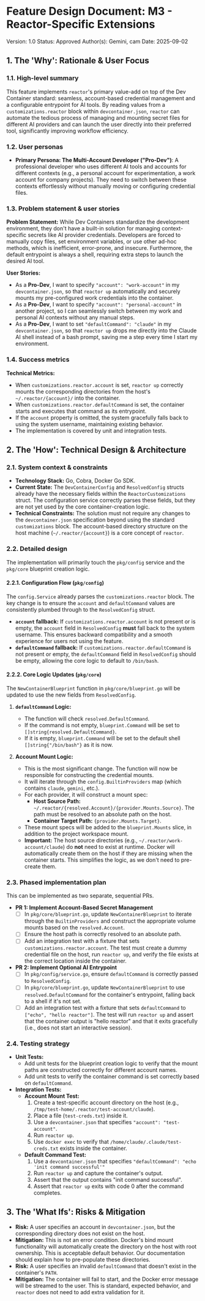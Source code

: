 # **Feature Design Document: M3 - Reactor-Specific Extensions**

Version: 1.0
Status: Approved
Author(s): Gemini, cam
Date: 2025-09-02

## **1. The 'Why': Rationale & User Focus**

### **1.1. High-level summary**

This feature implements `reactor`'s primary value-add on top of the Dev Container standard: seamless, account-based credential management and a configurable entrypoint for AI tools. By reading values from a `customizations.reactor` block within `devcontainer.json`, `reactor` can automate the tedious process of managing and mounting secret files for different AI providers and can launch the user directly into their preferred tool, significantly improving workflow efficiency.

### **1.2. User personas**

*   **Primary Persona: The Multi-Account Developer ("Pro-Dev")**: A professional developer who uses different AI tools and accounts for different contexts (e.g., a personal account for experimentation, a work account for company projects). They need to switch between these contexts effortlessly without manually moving or configuring credential files.

### **1.3. Problem statement & user stories**

**Problem Statement:**
While Dev Containers standardize the development environment, they don't have a built-in solution for managing context-specific secrets like AI provider credentials. Developers are forced to manually copy files, set environment variables, or use other ad-hoc methods, which is inefficient, error-prone, and insecure. Furthermore, the default entrypoint is always a shell, requiring extra steps to launch the desired AI tool.

**User Stories:**

*   As a **Pro-Dev**, I want to specify `"account": "work-account"` in my `devcontainer.json`, so that `reactor up` automatically and securely mounts my pre-configured work credentials into the container.
*   As a **Pro-Dev**, I want to specify `"account": "personal-account"` in another project, so I can seamlessly switch between my work and personal AI contexts without any manual steps.
*   As a **Pro-Dev**, I want to set `"defaultCommand": "claude"` in my `devcontainer.json`, so that `reactor up` drops me directly into the Claude AI shell instead of a bash prompt, saving me a step every time I start my environment.

### **1.4. Success metrics**

**Technical Metrics:**

*   When `customizations.reactor.account` is set, `reactor up` correctly mounts the corresponding directories from the host's `~/.reactor/{account}/` into the container.
*   When `customizations.reactor.defaultCommand` is set, the container starts and executes that command as its entrypoint.
*   If the `account` property is omitted, the system gracefully falls back to using the system username, maintaining existing behavior.
*   The implementation is covered by unit and integration tests.

## **2. The 'How': Technical Design & Architecture**

### **2.1. System context & constraints**

*   **Technology Stack:** Go, Cobra, Docker Go SDK.
*   **Current State:** The `DevContainerConfig` and `ResolvedConfig` structs already have the necessary fields within the `ReactorCustomizations` struct. The configuration service correctly parses these fields, but they are not yet used by the core container-creation logic.
*   **Technical Constraints:** The solution must not require any changes to the `devcontainer.json` specification beyond using the standard `customizations` block. The account-based directory structure on the host machine (`~/.reactor/{account}`) is a core concept of `reactor`.

### **2.2. Detailed design**

The implementation will primarily touch the `pkg/config` service and the `pkg/core` blueprint creation logic.

#### **2.2.1. Configuration Flow (`pkg/config`)**

The `config.Service` already parses the `customizations.reactor` block. The key change is to ensure the `account` and `defaultCommand` values are consistently plumbed through to the `ResolvedConfig` struct.

*   **`account` fallback:** If `customizations.reactor.account` is not present or is empty, the `account` field in `ResolvedConfig` **must** fall back to the system username. This ensures backward compatibility and a smooth experience for users not using the feature.
*   **`defaultCommand` fallback:** If `customizations.reactor.defaultCommand` is not present or empty, the `defaultCommand` field in `ResolvedConfig` should be empty, allowing the core logic to default to `/bin/bash`.

#### **2.2.2. Core Logic Updates (`pkg/core`)**

The `NewContainerBlueprint` function in `pkg/core/blueprint.go` will be updated to use the new fields from `ResolvedConfig`.

1.  **`defaultCommand` Logic:**
    *   The function will check `resolved.DefaultCommand`.
    *   If the command is not empty, `blueprint.Command` will be set to `[]string{resolved.DefaultCommand}`.
    *   If it is empty, `blueprint.Command` will be set to the default shell `[]string{"/bin/bash"}` as it is now.

2.  **Account Mount Logic:**
    *   This is the most significant change. The function will now be responsible for constructing the credential mounts.
    *   It will iterate through the `config.BuiltinProviders` map (which contains `claude`, `gemini`, etc.).
    *   For each provider, it will construct a mount spec:
        *   **Host Source Path:** `~/.reactor/{resolved.Account}/{provider.Mounts.Source}`. The path must be resolved to an absolute path on the host.
        *   **Container Target Path:** `{provider.Mounts.Target}`.
    *   These mount specs will be added to the `blueprint.Mounts` slice, in addition to the project workspace mount.
    *   **Important:** The host source directories (e.g., `~/.reactor/work-account/claude`) do **not** need to exist at runtime. Docker will automatically create them on the host if they are missing when the container starts. This simplifies the logic, as we don't need to pre-create them.

### **2.3. Phased implementation plan**

This can be implemented as two separate, sequential PRs.

*   **PR 1: Implement Account-Based Secret Management**
    *   [ ] In `pkg/core/blueprint.go`, update `NewContainerBlueprint` to iterate through the `BuiltinProviders` and construct the appropriate volume mounts based on the `resolved.Account`.
    *   [ ] Ensure the host path is correctly resolved to an absolute path.
    *   [ ] Add an integration test with a fixture that sets `customizations.reactor.account`. The test must create a dummy credential file on the host, run `reactor up`, and verify the file exists at the correct location inside the container.

*   **PR 2: Implement Optional AI Entrypoint**
    *   [ ] In `pkg/config/service.go`, ensure `defaultCommand` is correctly passed to `ResolvedConfig`.
    *   [ ] In `pkg/core/blueprint.go`, update `NewContainerBlueprint` to use `resolved.DefaultCommand` for the container's entrypoint, falling back to a shell if it's not set.
    *   [ ] Add an integration test with a fixture that sets `defaultCommand` to `["echo", "hello reactor"]`. The test will run `reactor up` and assert that the container output is "hello reactor" and that it exits gracefully (i.e., does not start an interactive session).

### **2.4. Testing strategy**

*   **Unit Tests:**
    *   Add unit tests for the blueprint creation logic to verify that the mount paths are constructed correctly for different account names.
    *   Add unit tests to verify the container command is set correctly based on `defaultCommand`.
*   **Integration Tests:**
    *   **Account Mount Test:**
        1.  Create a test-specific account directory on the host (e.g., `/tmp/test-home/.reactor/test-account/claude`).
        2.  Place a file (`test-creds.txt`) inside it.
        3.  Use a `devcontainer.json` that specifies `"account": "test-account"`.
        4.  Run `reactor up`.
        5.  Use `docker exec` to verify that `/home/claude/.claude/test-creds.txt` exists inside the container.
    *   **Default Command Test:**
        1.  Use a `devcontainer.json` that specifies `"defaultCommand": "echo 'init command successful'"`
        2.  Run `reactor up` and capture the container's output.
        3.  Assert that the output contains "init command successful".
        4.  Assert that `reactor up` exits with code 0 after the command completes.

## **3. The 'What Ifs': Risks & Mitigation**

*   **Risk:** A user specifies an account in `devcontainer.json`, but the corresponding directory does not exist on the host.
*   **Mitigation:** This is not an error condition. Docker's bind mount functionality will automatically create the directory on the host with root ownership. This is acceptable default behavior. Our documentation should explain how to pre-populate these directories.
*   **Risk:** A user specifies an invalid `defaultCommand` that doesn't exist in the container's `PATH`.
*   **Mitigation:** The container will fail to start, and the Docker error message will be streamed to the user. This is standard, expected behavior, and `reactor` does not need to add extra validation for it.
